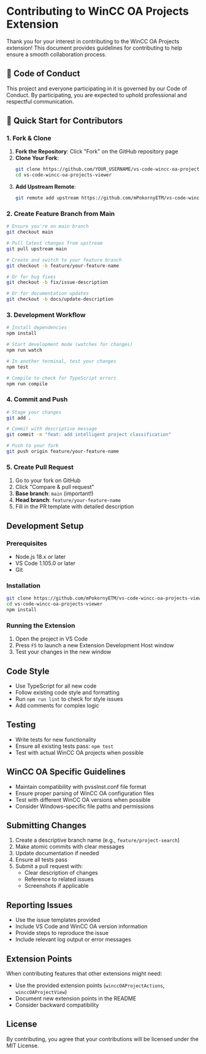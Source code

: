 # Contributing to WinCC OA Projects Extension

Thank you for your interest in contributing to the WinCC OA Projects extension! This document provides guidelines for contributing to help ensure a smooth collaboration process.

## 🤝 **Code of Conduct**

This project and everyone participating in it is governed by our Code of Conduct. By participating, you are expected to uphold professional and respectful communication.

## 🚀 Quick Start for Contributors

### 1. Fork & Clone
1. **Fork the Repository**: Click "Fork" on the GitHub repository page
2. **Clone Your Fork**: 
   ```bash
   git clone https://github.com/YOUR_USERNAME/vs-code-wincc-oa-projects-viewer.git
   cd vs-code-wincc-oa-projects-viewer
   ```
3. **Add Upstream Remote**:
   ```bash
   git remote add upstream https://github.com/mPokornyETM/vs-code-wincc-oa-projects-viewer.git
   ```

### 2. Create Feature Branch from Main
```bash
# Ensure you're on main branch
git checkout main

# Pull latest changes from upstream
git pull upstream main

# Create and switch to your feature branch
git checkout -b feature/your-feature-name

# Or for bug fixes
git checkout -b fix/issue-description

# Or for documentation updates  
git checkout -b docs/update-description
```

### 3. Development Workflow
```bash
# Install dependencies
npm install

# Start development mode (watches for changes)
npm run watch

# In another terminal, test your changes
npm test

# Compile to check for TypeScript errors
npm run compile
```

### 4. Commit and Push
```bash
# Stage your changes
git add .

# Commit with descriptive message
git commit -m "feat: add intelligent project classification"

# Push to your fork
git push origin feature/your-feature-name
```

### 5. Create Pull Request
1. Go to your fork on GitHub
2. Click "Compare & pull request"
3. **Base branch**: `main` (important!)
4. **Head branch**: `feature/your-feature-name`
5. Fill in the PR template with detailed description

## Development Setup

### Prerequisites

- Node.js 18.x or later
- VS Code 1.105.0 or later
- Git

### Installation

```bash
git clone https://github.com/mPokornyETM/vs-code-wincc-oa-projects-viewer.git
cd vs-code-wincc-oa-projects-viewer
npm install
```

### Running the Extension

1. Open the project in VS Code
2. Press `F5` to launch a new Extension Development Host window
3. Test your changes in the new window

## Code Style

- Use TypeScript for all new code
- Follow existing code style and formatting
- Run `npm run lint` to check for style issues
- Add comments for complex logic

## Testing

- Write tests for new functionality
- Ensure all existing tests pass: `npm test`
- Test with actual WinCC OA projects when possible

## WinCC OA Specific Guidelines

- Maintain compatibility with pvssInst.conf file format
- Ensure proper parsing of WinCC OA configuration files
- Test with different WinCC OA versions when possible
- Consider Windows-specific file paths and permissions

## Submitting Changes

1. Create a descriptive branch name (e.g., `feature/project-search`)
2. Make atomic commits with clear messages
3. Update documentation if needed
4. Ensure all tests pass
5. Submit a pull request with:
   - Clear description of changes
   - Reference to related issues
   - Screenshots if applicable

## Reporting Issues

- Use the issue templates provided
- Include VS Code and WinCC OA version information
- Provide steps to reproduce the issue
- Include relevant log output or error messages

## Extension Points

When contributing features that other extensions might need:

- Use the provided extension points (`winccOAProjectActions`, `winccOAProjectView`)
- Document new extension points in the README
- Consider backward compatibility

## License

By contributing, you agree that your contributions will be licensed under the MIT License.